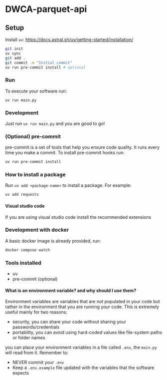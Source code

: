 # DWCA-parquet-api

## Setup
Install `uv`: https://docs.astral.sh/uv/getting-started/installation/

```bash
git init
uv sync
git add .
git commit -m "Initial commit"
uv run pre-commit install # optional
```


### Run
To execute your software run:
```
uv run main.py
```

### Development
Just run `uv run main.py` and you are good to go!

### (Optional) pre-commit
pre-commit is a set of tools that help you ensure code quality. It runs every time you make a commit.
To install pre-commit hooks run:
```bash
uv run pre-commit install
```

### How to install a package
Run `uv add <package-name>` to install a package. For example:
```bash
uv add requests
```

#### Visual studio code
If you are using visual studio code install the recommended extensions

### Development with docker
A basic docker image is already provided, run:
```bash
docker compose watch
```

### Tools installed
- uv
- pre-commit (optional)

#### What is an environment variable? and why should I use them?
Environment variables are variables that are not populated in your code but rather in the environment
that you are running your code. This is extremely useful mainly for two reasons:
- security, you can share your code without sharing your passwords/credentials
- portability, you can avoid using hard-coded values like file-system paths or folder names

you can place your environment variables in a file called `.env`, the `main.py` will read from it. Remember to:
- NEVER commit your `.env`
- Keep a `.env.example` file updated with the variables that the software expects
